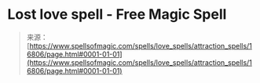 <!--yml
category: 未分类
date: 2024-06-12 18:57:33
-->

# Lost love spell - Free Magic Spell

> 来源：[https://www.spellsofmagic.com/spells/love_spells/attraction_spells/16806/page.html#0001-01-01](https://www.spellsofmagic.com/spells/love_spells/attraction_spells/16806/page.html#0001-01-01)